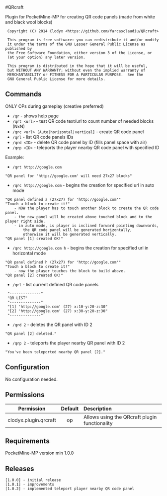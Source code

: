 #QRcraft

Plugin for PocketMine-MP for creating QR code panels (made from white and black wool blocks)

     Copyright (C) 2014 Clodyx <https://github.com/farcasclaudiu/QRcraft>

     This program is free software: you can redistribute it and/or modify
     it under the terms of the GNU Lesser General Public License as published by
     the Free Software Foundation, either version 3 of the License, or
     (at your option) any later version.

     This program is distributed in the hope that it will be useful,
     but WITHOUT ANY WARRANTY; without even the implied warranty of
     MERCHANTABILITY or FITNESS FOR A PARTICULAR PURPOSE.  See the
     GNU General Public License for more details.


## Commands

ONLY OPs during gameplay (creative preferred)
* `/qr` - shows help page
* `/qrt <url>` - test QR code text/url to count number of needed blocks (NxN)
* `/qrc <url> [Auto|horizontal|vertical]` - create QR code panel
* `/qrl` - list QR code panels IDs
* `/qrd <ID>` - delete QR code panel by ID (fills panel space with air)
* `/qrp <ID>` - teleports the player nearby QR code panel with specified ID

Example:
* `/qrt http://google.com`
```
"QR panel for 'http://google.com' will need 27x27 blocks"
```
* `/qrc http://google.com` - begins the creation for specified url in auto mode
```
"QR panel defined a (27x27) for 'http://google.com'"
"Touch a block to create it!"
    - NOW the player has to touch another block to create the QR code panel.
    - the new panel will be created above touched block and to the player right side.
    - in auto mode, is player is inclined forward pointing downwards, 
        the QR code panel will be generated horizontally,
        otherwise it will be generated vertically.
"QR panel [1] created OK!"
```
* `/qrc http://google.com h` - begins the creation for specified url in horizontal mode
```
"QR panel defined h (27x27) for 'http://google.com'"
"Touch a block to create it!"
    - now the player touches the block to build above.
"QR panel [2] created OK!"
```
* `/qrl` - list current defined QR code panels
```
 "--------------"
 "QR LIST"
 "--------------"
 "[1] 'http://google.com' (27) x:10-y:20-z:30"
 "[2] 'http://google.com' (27) x:30-y:20-z:30"
 "--------------"
```
* `/qrd 2` - deletes the QR panel with ID 2
```
"QR panel [2] deleted."
```
* `/qrp 2` - teleports the player nearby QR panel with ID 2
```
"You've been teleported nearby QR panel [2]."
```

## Configuration
No configuration needed.

## Permissions

| Permission | Default | Description |
| :---: | :---: | :--- |
| clodyx.plugin.qrcraft | op | Allows using the QRcraft plugin functionality |


## Requirements
PocketMine-MP version min 1.0.0

## Releases
```
[1.0.0] - initial release
[1.0.1] - improvements
[1.0.2] - implemented teleport player nearby QR code panel
```
